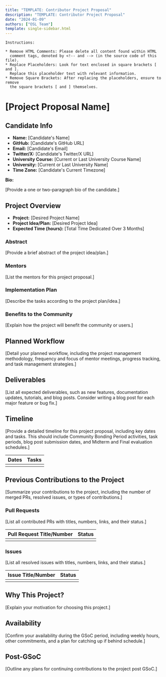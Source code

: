 ```yaml
---
title: "TEMPLATE: Contributor Project Proposal"
description: "TEMPLATE: Contributor Project Proposal"
date: "2024-01-09"
authors: ["OSL Team"]
template: single-sidebar.html
---
```


```
Instructions:

* Remove HTML Comments: Please delete all content found within HTML
  comment tags, denoted by <!-- and --> (in the source code of this file).
* Replace Placeholders: Look for text enclosed in square brackets [ and ].
  Replace this placeholder text with relevant information.
* Remove Square Brackets: After replacing the placeholders, ensure to remove
  the square brackets [ and ] themselves.
```

# [Project Proposal Name]

## Candidate Info

- **Name:** [Candidate's Name]
- **GitHub:** [Candidate's GitHub URL]
- **Email:** [Candidate's Email]
- **Twitter/X:** [Candidate's Twitter/X URL]
- **University Course:** [Current or Last University Course Name]
- **University:** [Current or Last University Name]
- **Time Zone:** [Candidate's Current Timezone]

**Bio:**

[Provide a one or two-paragraph bio of the candidate.]

## Project Overview

- **Project:** [Desired Project Name]
- **Project Idea/Plan:** [Desired Project Idea]
- **Expected Time (hours):** [Total Time Dedicated Over 3 Months]

### Abstract

[Provide a brief abstract of the project idea/plan.]

### Mentors

[List the mentors for this project proposal.]

### Implementation Plan

[Describe the tasks according to the project plan/idea.]

### Benefits to the Community

[Explain how the project will benefit the community or users.]

## Planned Workflow

[Detail your planned workflow, including the project management methodology,
frequency and focus of mentor meetings, progress tracking, and task management
strategies.]

## Deliverables

[List all expected deliverables, such as new features, documentation updates,
tutorials, and blog posts. Consider writing a blog post for each major feature
or bug fix.]

## Timeline

[Provide a detailed timeline for this project proposal, including key dates and
tasks. This should include Community Bonding Period activities, task periods,
blog post submission dates, and Midterm and Final evaluation schedules.]

| Dates | Tasks |
| :---- | :---- |
|       |       |

## Previous Contributions to the Project

[Summarize your contributions to the project, including the number of merged
PRs, resolved issues, or types of contributions.]

### Pull Requests

[List all contributed PRs with titles, numbers, links, and their status.]

| Pull Request Title/Number | Status |
| :------------------------ | :----- |
|                           |        |

### Issues

[List all resolved issues with titles, numbers, links, and their status.]

| Issue Title/Number | Status |
| :----------------- | :----- |
|                    |        |

## Why This Project?

[Explain your motivation for choosing this project.]

## Availability

[Confirm your availability during the GSoC period, including weekly hours, other
commitments, and a plan for catching up if behind schedule.]

## Post-GSoC

[Outline any plans for continuing contributions to the project post GSoC.]
